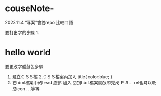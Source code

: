 # couseNote- 
2023.11.4
“專案”會說repo 比較口語

要打出字的步驟
1.<h1 class="title">hello world</h1>

要更改字體顏色步驟
1. 建立ＣＳＳ檔
2.ＣＳＳ檔案內加入.title{
    color:blue;
}
3. 在html檔案中的head 底部 加入<link rel="stylesheet" href="./style.css">
回到html檔案開啟即完成
   ＰＳ． rel也可以改成icon ....等等 
